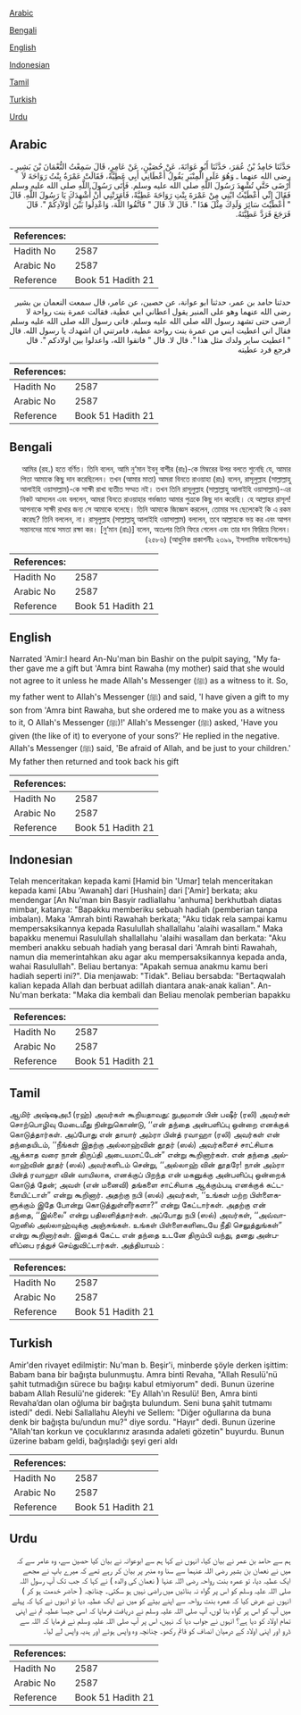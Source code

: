 [Arabic](#arabic)

[Bengali](#bengali)

[English](#english)

[Indonesian](#indonesian)

[Tamil](#tamil)

[Turkish](#turkish)

[Urdu](#urdu)

## Arabic


<div dir="rtl" lang="ar" style={{fontSize:'larger',backgroundColor:'#f8f9fa',padding:20}}>
حَدَّثَنَا حَامِدُ بْنُ عُمَرَ، حَدَّثَنَا أَبُو عَوَانَةَ، عَنْ حُصَيْنٍ، عَنْ عَامِرٍ، قَالَ سَمِعْتُ النُّعْمَانَ بْنَ بَشِيرٍ ـ رضى الله عنهما ـ وَهُوَ عَلَى الْمِنْبَرِ يَقُولُ أَعْطَانِي أَبِي عَطِيَّةً، فَقَالَتْ عَمْرَةُ بِنْتُ رَوَاحَةَ لاَ أَرْضَى حَتَّى تُشْهِدَ رَسُولَ اللَّهِ صلى الله عليه وسلم‏.‏ فَأَتَى رَسُولَ اللَّهِ صلى الله عليه وسلم فَقَالَ إِنِّي أَعْطَيْتُ ابْنِي مِنْ عَمْرَةَ بِنْتِ رَوَاحَةَ عَطِيَّةً، فَأَمَرَتْنِي أَنْ أُشْهِدَكَ يَا رَسُولَ اللَّهِ‏.‏ قَالَ ‏"‏ أَعْطَيْتَ سَائِرَ وَلَدِكَ مِثْلَ هَذَا ‏"‏‏.‏ قَالَ لاَ‏.‏ قَالَ ‏"‏ فَاتَّقُوا اللَّهَ، وَاعْدِلُوا بَيْنَ أَوْلاَدِكُمْ ‏"‏‏.‏ قَالَ فَرَجَعَ فَرَدَّ عَطِيَّتَهُ‏.‏
</div>
<div style={{backgroundColor:'#f8f9fa',padding:20, marginBottom: 10}}><table> <thead> <tr> <th>References:</th> <th></th> </tr> </thead> <tbody><tr><td>Hadith No</td><td>2587</td></tr><tr><td>Arabic No</td><td>2587</td></tr><tr><td>Reference</td><td>Book 51 Hadith 21</td></tr></tbody></table></div>


<div dir="rtl" lang="ar" style={{fontSize:'larger',backgroundColor:'#f8f9fa',padding:20}}>
حدثنا حامد بن عمر، حدثنا ابو عوانة، عن حصين، عن عامر، قال سمعت النعمان بن بشير رضى الله عنهما وهو على المنبر يقول اعطاني ابي عطية، فقالت عمرة بنت رواحة لا ارضى حتى تشهد رسول الله صلى الله عليه وسلم. فاتى رسول الله صلى الله عليه وسلم فقال اني اعطيت ابني من عمرة بنت رواحة عطية، فامرتني ان اشهدك يا رسول الله. قال " اعطيت ساير ولدك مثل هذا ". قال لا. قال " فاتقوا الله، واعدلوا بين اولادكم ". قال فرجع فرد عطيته
</div>
<div style={{backgroundColor:'#f8f9fa',padding:20, marginBottom: 10}}><table> <thead> <tr> <th>References:</th> <th></th> </tr> </thead> <tbody><tr><td>Hadith No</td><td>2587</td></tr><tr><td>Arabic No</td><td>2587</td></tr><tr><td>Reference</td><td>Book 51 Hadith 21</td></tr></tbody></table></div>

## Bengali


<div dir="rtl" lang="bn" style={{fontSize:'larger',backgroundColor:'#f8f9fa',padding:20}}>
আমির (রহ.) হতে বর্ণিত। তিনি বলেন, আমি নু‘মান ইবনু বাশীর (রাঃ)-কে মিম্বরের উপর বলতে শুনেছি যে, আমার পিতা আমাকে কিছু দান করেছিলেন। তখন (আমার মাতা) আমরা বিনতে রাওয়াহা (রাঃ) বলেন, রাসূলুল্লাহ (সাল্লাল্লাহু আলাইহি ওয়াসাল্লাম)-কে সাক্ষী রাখা ব্যতীত সম্মত নই। তখন তিনি রাসূলুল্লাহ (সাল্লাল্লাহু আলাইহি ওয়াসাল্লাম)-এর নিকট আসলেন এবং বললেন, আমরা বিনতে রাওয়াহার গর্ভজাত আমার পুত্রকে কিছু দান করেছি। হে আল্লাহর রাসূল! আপনাকে সাক্ষী রাখার জন্য সে আমাকে বলেছে। তিনি আমাকে জিজ্ঞেস করলেন, তোমার সব ছেলেকেই কি এ রকম করেছ? তিনি বললেন, না। রাসূলুল্লাহ (সাল্লাল্লাহু আলাইহি ওয়াসাল্লাম) বললেন, তবে আল্লাহকে ভয় কর এবং আপন সন্তানদের মাঝে সমতা রক্ষা কর। [নু‘মান (রাঃ)] বলেন, অতঃপর তিনি ফিরে গেলেন এবং তার দান ফিরিয়ে নিলেন। (২৫৮৬) (আধুনিক প্রকাশনীঃ ২৩৯৯, ইসলামিক ফাউন্ডেশনঃ)
</div>
<div style={{backgroundColor:'#f8f9fa',padding:20, marginBottom: 10}}><table> <thead> <tr> <th>References:</th> <th></th> </tr> </thead> <tbody><tr><td>Hadith No</td><td>2587</td></tr><tr><td>Arabic No</td><td>2587</td></tr><tr><td>Reference</td><td>Book 51 Hadith 21</td></tr></tbody></table></div>

## English


<div dir="ltr" lang="en" style={{fontSize:'larger',backgroundColor:'#f8f9fa',padding:20}}>
Narrated 'Amir:I heard An-Nu'man bin Bashir on the pulpit saying, "My father gave me a gift but 'Amra bint Rawaha (my mother) said that she would not agree to it unless he made Allah's Messenger (ﷺ) as a witness to it. So, my father went to Allah's Messenger (ﷺ) and said, 'I have given a gift to my son from 'Amra bint Rawaha, but she ordered me to make you as a witness to it, O Allah's Messenger (ﷺ)!' Allah's Messenger (ﷺ) asked, 'Have you given (the like of it) to everyone of your sons?' He replied in the negative. Allah's Messenger (ﷺ) said, 'Be afraid of Allah, and be just to your children.' My father then returned and took back his gift
</div>
<div style={{backgroundColor:'#f8f9fa',padding:20, marginBottom: 10}}><table> <thead> <tr> <th>References:</th> <th></th> </tr> </thead> <tbody><tr><td>Hadith No</td><td>2587</td></tr><tr><td>Arabic No</td><td>2587</td></tr><tr><td>Reference</td><td>Book 51 Hadith 21</td></tr></tbody></table></div>

## Indonesian


<div dir="ltr" lang="id" style={{fontSize:'larger',backgroundColor:'#f8f9fa',padding:20}}>
Telah menceritakan kepada kami [Hamid bin 'Umar] telah menceritakan kepada kami [Abu 'Awanah] dari [Hushain] dari ['Amir] berkata; aku mendengar [An Nu'man bin Basyir radliallahu 'anhuma] berkhutbah diatas mimbar, katanya: "Bapakku memberiku sebuah hadiah (pemberian tanpa imbalan). Maka 'Amrah binti Rawahah berkata; "Aku tidak rela sampai kamu mempersaksikannya kepada Rasulullah shallallahu 'alaihi wasallam." Maka bapakku menemui Rasulullah shallallahu 'alaihi wasallam dan berkata: "Aku memberi anakku sebuah hadiah yang berasal dari 'Amrah binti Rawahah, namun dia memerintahkan aku agar aku mempersaksikannya kepada anda, wahai Rasulullah". Beliau bertanya: "Apakah semua anakmu kamu beri hadiah seperti ini?". Dia menjawab: "Tidak". Beliau bersabda: "Bertaqwalah kalian kepada Allah dan berbuat adillah diantara anak-anak kalian". An-Nu'man berkata: "Maka dia kembali dan Beliau menolak pemberian bapakku
</div>
<div style={{backgroundColor:'#f8f9fa',padding:20, marginBottom: 10}}><table> <thead> <tr> <th>References:</th> <th></th> </tr> </thead> <tbody><tr><td>Hadith No</td><td>2587</td></tr><tr><td>Arabic No</td><td>2587</td></tr><tr><td>Reference</td><td>Book 51 Hadith 21</td></tr></tbody></table></div>

## Tamil


<div dir="ltr" lang="ta" style={{fontSize:'larger',backgroundColor:'#f8f9fa',padding:20}}>
ஆமிர் அஷ்ஷஅபீ (ரஹ்) அவர்கள் கூறியதாவது: நுஅமான் பின் பஷீர் (ரலி) அவர்கள் சொற்பொழிவு மேடைமீது நின்றுகொண்டு, ‘‘என் தந்தை அன்பளிப்பு ஒன்றை எனக்குக் கொடுத்தார்கள். அப்போது என் தாயார் அம்ரா பின்த் ரவாஹா (ரலி) அவர்கள் என் தந்தையிடம், ‘‘நீங்கள் இதற்கு அல்லாஹ்வின் தூதர் (ஸல்) அவர்களைச் சாட்சியாக ஆக்காத வரை நான் திருப்தி அடையமாட்டேன்” என்று கூறினார்கள். என் தந்தை அல்லாஹ்வின் தூதர் (ஸல்) அவர்களிடம் சென்று, ‘‘அல்லாஹ் வின் தூதரே! நான் அம்ரா பின்த் ரவாஹா வின் வாயிலாக, எனக்குப் பிறந்த என் மகனுக்கு அன்பளிப்பு ஒன்றைக் கொடுத் தேன்; அவள் (என் மனைவி) தங்களை சாட்சியாக ஆக்கும்படி எனக்குக் கட்டளையிட்டாள்” என்று கூறினார். அதற்கு நபி (ஸல்) அவர்கள், ‘‘உங்கள் மற்ற பிள்ளைகளுக்கும் இதே போன்று கொடுத்துள்ளீர்களா?” என்று கேட்டார்கள். அதற்கு என் தந்தை, ‘‘இல்லை” என்று பதிலளித்தார்கள். அப்போது நபி (ஸல்) அவர்கள், ‘‘அவ்வாறெனில் அல்லாஹ்வுக்கு அஞ்சுங்கள். உங்கள் பிள்ளைகளிடையே நீதி செலுத்துங்கள்” என்று கூறினார்கள். இதைக் கேட்ட என் தந்தை உடனே திரும்பி வந்து, தனது அன்பளிப்பை ரத்துச் செய்துவிட்டார்கள். அத்தியாயம் :
</div>
<div style={{backgroundColor:'#f8f9fa',padding:20, marginBottom: 10}}><table> <thead> <tr> <th>References:</th> <th></th> </tr> </thead> <tbody><tr><td>Hadith No</td><td>2587</td></tr><tr><td>Arabic No</td><td>2587</td></tr><tr><td>Reference</td><td>Book 51 Hadith 21</td></tr></tbody></table></div>

## Turkish


<div dir="ltr" lang="tr" style={{fontSize:'larger',backgroundColor:'#f8f9fa',padding:20}}>
Amir'den rivayet edilmiştir: Nu'man b. Beşir'i, minberde şöyle derken işittim: Babam bana bir bağışta bulunmuştu. Amra binti Revaha, "Allah Resulü'nü şahit tutmadığın sürece bu bağışı kabul etmiyorum" dedi. Bunun üzerine babam Allah Resulü'ne giderek: "Ey Allah'ın Resulü! Ben, Amra binti Revaha’dan olan oğluma bir bağışta bulundum. Seni buna şahit tutmamı istedi" dedi. Nebi Sallallahu Aleyhi ve Sellem: "Diğer oğullarına da buna denk bir bağışta bu/undun mu?" diye sordu. "Hayır" dedi. Bunun üzerine "Allah'tan korkun ve çocuklarınız arasında adaleti gözetin" buyurdu. Bunun üzerine babam geldi, bağışladığı şeyi geri aldı
</div>
<div style={{backgroundColor:'#f8f9fa',padding:20, marginBottom: 10}}><table> <thead> <tr> <th>References:</th> <th></th> </tr> </thead> <tbody><tr><td>Hadith No</td><td>2587</td></tr><tr><td>Arabic No</td><td>2587</td></tr><tr><td>Reference</td><td>Book 51 Hadith 21</td></tr></tbody></table></div>

## Urdu


<div dir="rtl" lang="ur" style={{fontSize:'larger',backgroundColor:'#f8f9fa',padding:20}}>
ہم سے حامد بن عمر نے بیان کیا، انہوں نے کہا ہم سے ابوعوانہ نے بیان کیا حصین سے، وہ عامر سے کہ میں نے نعمان بن بشیر رضی اللہ عنہما سے سنا وہ منبر پر بیان کر رہے تھے کہ میرے باپ نے مجھے ایک عطیہ دیا، تو عمرہ بنت رواحہ رضی اللہ عنہا ( نعمان کی والدہ ) نے کہا کہ جب تک آپ رسول اللہ صلی اللہ علیہ وسلم کو اس پر گواہ نہ بنائیں میں راضی نہیں ہو سکتی۔ چنانچہ ( حاضر خدمت ہو کر ) انہوں نے عرض کیا کہ عمرہ بنت رواحہ سے اپنے بیٹے کو میں نے ایک عطیہ دیا تو انہوں نے کہا کہ پہلے میں آپ کو اس پر گواہ بنا لوں، آپ صلی اللہ علیہ وسلم نے دریافت فرمایا کہ اسی جیسا عطیہ تم نے اپنی تمام اولاد کو دیا ہے؟ انہوں نے جواب دیا کہ نہیں، اس پر آپ صلی اللہ علیہ وسلم نے فرمایا کہ اللہ سے ڈرو اور اپنی اولاد کے درمیان انصاف کو قائم رکھو۔ چنانچہ وہ واپس ہوئے اور ہدیہ واپس لے لیا۔
</div>
<div style={{backgroundColor:'#f8f9fa',padding:20, marginBottom: 10}}><table> <thead> <tr> <th>References:</th> <th></th> </tr> </thead> <tbody><tr><td>Hadith No</td><td>2587</td></tr><tr><td>Arabic No</td><td>2587</td></tr><tr><td>Reference</td><td>Book 51 Hadith 21</td></tr></tbody></table></div>
